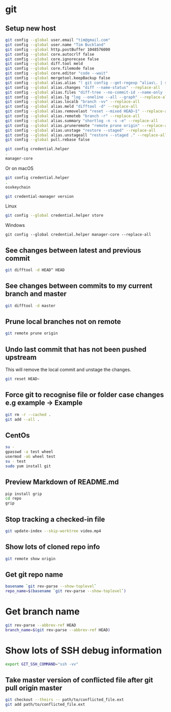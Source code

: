 # git

## Setup new host

```sh
git config --global user.email "tim@gmail.com"
git config --global user.name "Tim Buckland"
git config --global http.postBuffer 1048576000
git config --global core.autocrlf false
git config --global core.ignorecase false
git config --global diff.tool meld
git config --global core.filemode false
git config --global core.editor "code --wait"
git config --global mergetool.keepBackup false
git config --global alias.alias "! git config --get-regexp ^alias\. | sed -e s/^alias\.// -e s/\ /\ =\ /" --replace-all
git config --global alias.changes "diff --name-status" --replace-all
git config --global alias.files "diff-tree --no-commit-id --name-only -r" --replace-all
git config --global alias.lg "log --oneline --all --graph" --replace-all
git config --global alias.localb "branch -vv" --replace-all
git config --global alias.meld "difftool -d" --replace-all
git config --global alias.removelast "reset --mixed HEAD~1" --replace-all
git config --global alias.remoteb "branch -r" --replace-all
git config --global alias.summary "shortlog -n -s -e" --replace-all
git config --global alias.pruneremote "remote prune origin" --replace-all
git config --global alias.unstage "restore --staged" --replace-all
git config --global alias.unstageall "restore --staged ." --replace-all
git config --global pull.rebase false
```

```sh
git config credential.helper
.
manager-core
```

Or on macOS

```sh
git config credential.helper
.
osxkeychain
```

```sh
git credential-manager version
```

Linux

```sh
git config --global credential.helper store
```

Windows

```
git config --global credential.helper manager-core --replace-all
```

## See changes between latest and previous commit

```sh
git difftool -d HEAD^ HEAD
```

## See changes between commits to my current branch and master

```sh
git difftool -d master
```

## Prune local branches not on remote

```sh
git remote prune origin
```

## Undo last commit that has not been pushed upstream

This will remove the local commit and unstage the changes.

```sh
git reset HEAD~
```

## Force git to recognise file or folder case changes e.g example -> Example

```sh
git rm -r --cached .
git add --all .
```

## CentOs

```sh
su -
gpasswd -a test wheel
usermod -aG wheel test
su - test
sudo yum install git
```

## Preview Markdown of README.md

```sh
pip install grip
cd repo
grip
```

## Stop tracking a checked-in file

```sh
git update-index --skip-worktree video.mp4
```

## Show lots of cloned repo info

```sh
git remote show origin
```

## Get git repo name

```sh
basename `git rev-parse --show-toplevel`
repo_name=$(basename `git rev-parse --show-toplevel`)
```

# Get branch name

```sh
git rev-parse --abbrev-ref HEAD
branch_name=$(git rev-parse --abbrev-ref HEAD)
```

# Show lots of SSH debug information

```sh
export GIT_SSH_COMMAND="ssh -vv"
```

## Take master version of conflicted file after git pull origin master

```sh
git checkout --theirs -- path/to/conflicted_file.ext
git add path/to/conflicted_file.ext
```
